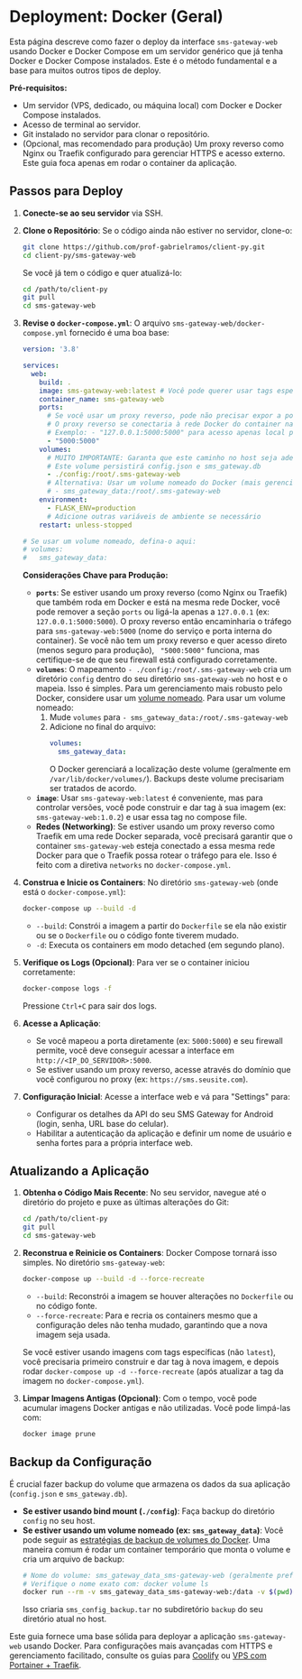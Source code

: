 # Deployment: Docker (Geral)

Esta página descreve como fazer o deploy da interface `sms-gateway-web` usando Docker e Docker Compose em um servidor genérico que já tenha Docker e Docker Compose instalados. Este é o método fundamental e a base para muitos outros tipos de deploy.

**Pré-requisitos:**

*   Um servidor (VPS, dedicado, ou máquina local) com Docker e Docker Compose instalados.
*   Acesso de terminal ao servidor.
*   Git instalado no servidor para clonar o repositório.
*   (Opcional, mas recomendado para produção) Um proxy reverso como Nginx ou Traefik configurado para gerenciar HTTPS e acesso externo. Este guia foca apenas em rodar o container da aplicação.

## Passos para Deploy

1.  **Conecte-se ao seu servidor** via SSH.

2.  **Clone o Repositório**:
    Se o código ainda não estiver no servidor, clone-o:
    ```bash
    git clone https://github.com/prof-gabrielramos/client-py.git
    cd client-py/sms-gateway-web
    ```
    Se você já tem o código e quer atualizá-lo:
    ```bash
    cd /path/to/client-py
    git pull
    cd sms-gateway-web
    ```

3.  **Revise o `docker-compose.yml`**:
    O arquivo `sms-gateway-web/docker-compose.yml` fornecido é uma boa base:
    ```yaml
    version: '3.8'

    services:
      web:
        build: .
        image: sms-gateway-web:latest # Você pode querer usar tags específicas em produção
        container_name: sms-gateway-web
        ports:
          # Se você usar um proxy reverso, pode não precisar expor a porta diretamente.
          # O proxy reverso se conectaria à rede Docker do container na porta 5000.
          # Exemplo: - "127.0.0.1:5000:5000" para acesso apenas local pelo proxy.
          - "5000:5000"
        volumes:
          # MUITO IMPORTANTE: Garanta que este caminho no host seja adequado e seguro.
          # Este volume persistirá config.json e sms_gateway.db
          - ./config:/root/.sms-gateway-web
          # Alternativa: Usar um volume nomeado do Docker (mais gerenciado pelo Docker)
          # - sms_gateway_data:/root/.sms-gateway-web
        environment:
          - FLASK_ENV=production
          # Adicione outras variáveis de ambiente se necessário
        restart: unless-stopped

    # Se usar um volume nomeado, defina-o aqui:
    # volumes:
    #   sms_gateway_data:
    ```

    **Considerações Chave para Produção:**
    *   **`ports`**: Se estiver usando um proxy reverso (como Nginx ou Traefik) que também roda em Docker e está na mesma rede Docker, você pode remover a seção `ports` ou ligá-la apenas a `127.0.0.1` (ex: `127.0.0.1:5000:5000`). O proxy reverso então encaminharia o tráfego para `sms-gateway-web:5000` (nome do serviço e porta interna do container). Se você não tem um proxy reverso e quer acesso direto (menos seguro para produção), ` "5000:5000"` funciona, mas certifique-se de que seu firewall está configurado corretamente.
    *   **`volumes`**: O mapeamento `- ./config:/root/.sms-gateway-web` cria um diretório `config` dentro do seu diretório `sms-gateway-web` no host e o mapeia. Isso é simples. Para um gerenciamento mais robusto pelo Docker, considere usar um [volume nomeado](https://docs.docker.com/storage/volumes/).
        Para usar um volume nomeado:
        1.  Mude `volumes` para `- sms_gateway_data:/root/.sms-gateway-web`
        2.  Adicione no final do arquivo:
            ```yaml
            volumes:
              sms_gateway_data:
            ```
            O Docker gerenciará a localização deste volume (geralmente em `/var/lib/docker/volumes/`). Backups deste volume precisariam ser tratados de acordo.
    *   **`image`**: Usar `sms-gateway-web:latest` é conveniente, mas para controlar versões, você pode construir e dar tag à sua imagem (ex: `sms-gateway-web:1.0.2`) e usar essa tag no compose file.
    *   **Redes (Networking)**: Se estiver usando um proxy reverso como Traefik em uma rede Docker separada, você precisará garantir que o container `sms-gateway-web` esteja conectado a essa mesma rede Docker para que o Traefik possa rotear o tráfego para ele. Isso é feito com a diretiva `networks` no `docker-compose.yml`.

4.  **Construa e Inicie os Containers**:
    No diretório `sms-gateway-web` (onde está o `docker-compose.yml`):
    ```bash
    docker-compose up --build -d
    ```
    *   `--build`: Constrói a imagem a partir do `Dockerfile` se ela não existir ou se o `Dockerfile` ou o código fonte tiverem mudado.
    *   `-d`: Executa os containers em modo detached (em segundo plano).

5.  **Verifique os Logs (Opcional)**:
    Para ver se o container iniciou corretamente:
    ```bash
    docker-compose logs -f
    ```
    Pressione `Ctrl+C` para sair dos logs.

6.  **Acesse a Aplicação**:
    *   Se você mapeou a porta diretamente (ex: `5000:5000`) e seu firewall permite, você deve conseguir acessar a interface em `http://<IP_DO_SERVIDOR>:5000`.
    *   Se estiver usando um proxy reverso, acesse através do domínio que você configurou no proxy (ex: `https://sms.seusite.com`).

7.  **Configuração Inicial**:
    Acesse a interface web e vá para "Settings" para:
    *   Configurar os detalhes da API do seu SMS Gateway for Android (login, senha, URL base do celular).
    *   Habilitar a autenticação da aplicação e definir um nome de usuário e senha fortes para a própria interface web.

## Atualizando a Aplicação

1.  **Obtenha o Código Mais Recente**:
    No seu servidor, navegue até o diretório do projeto e puxe as últimas alterações do Git:
    ```bash
    cd /path/to/client-py
    git pull
    cd sms-gateway-web
    ```

2.  **Reconstrua e Reinicie os Containers**:
    Docker Compose tornará isso simples. No diretório `sms-gateway-web`:
    ```bash
    docker-compose up --build -d --force-recreate
    ```
    *   `--build`: Reconstrói a imagem se houver alterações no `Dockerfile` ou no código fonte.
    *   `--force-recreate`: Para e recria os containers mesmo que a configuração deles não tenha mudado, garantindo que a nova imagem seja usada.

    Se você estiver usando imagens com tags específicas (não `latest`), você precisaria primeiro construir e dar tag à nova imagem, e depois rodar `docker-compose up -d --force-recreate` (após atualizar a tag da imagem no `docker-compose.yml`).

3.  **Limpar Imagens Antigas (Opcional)**:
    Com o tempo, você pode acumular imagens Docker antigas e não utilizadas. Você pode limpá-las com:
    ```bash
    docker image prune
    ```

## Backup da Configuração

É crucial fazer backup do volume que armazena os dados da sua aplicação (`config.json` e `sms_gateway.db`).

*   **Se estiver usando bind mount (`./config`)**: Faça backup do diretório `config` no seu host.
*   **Se estiver usando um volume nomeado (ex: `sms_gateway_data`)**:
    Você pode seguir as [estratégias de backup de volumes do Docker](https://docs.docker.com/storage/volumes/#backup-restore-or-migrate-data-volumes). Uma maneira comum é rodar um container temporário que monta o volume e cria um arquivo de backup:
    ```bash
    # Nome do volume: sms_gateway_data_sms-gateway-web (geralmente prefixado pelo nome do dir)
    # Verifique o nome exato com: docker volume ls
    docker run --rm -v sms_gateway_data_sms-gateway-web:/data -v $(pwd)/backup:/backup ubuntu tar cvf /backup/sms_config_backup.tar /data
    ```
    Isso criaria `sms_config_backup.tar` no subdiretório `backup` do seu diretório atual no host.

Este guia fornece uma base sólida para deployar a aplicação `sms-gateway-web` usando Docker. Para configurações mais avançadas com HTTPS e gerenciamento facilitado, consulte os guias para [Coolify](./coolify.md) ou [VPS com Portainer + Traefik](./vps-portainer-traefik.md).
